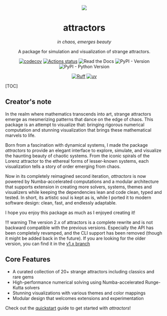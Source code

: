 <div align="center">
  <img src="https://res.cloudinary.com/vdesmond/image/upload/c_thumb,w_800,g_face/attractors_y4tepz.gif">
  <h1>attractors</h1>
  <em>in chaos, emerges beauty</em>
  <p>
</p>
  <p>A package for simulation and visualization of strange attractors.</p>
  <p><a href="https://codecov.io/gh/vdesmond/attractors"><img src="https://codecov.io/gh/vdesmond/attractors/branch/v2/graph/badge.svg?token=91EPQN331H" alt="codecov"></a>
<a href="https://github.com/vdesmond/attractors/actions"><img src="https://github.com/vdesmond/attractors/workflows/CI/badge.svg" alt="Actions status"></a>
<img src="https://img.shields.io/readthedocs/attractors" alt="Read the Docs">
<img src="https://img.shields.io/pypi/v/attractors" alt="PyPI - Version">
<img src="https://img.shields.io/pypi/pyversions/attractors" alt="PyPI - Python Version"></p>
  <p><a href="https://github.com/astral-sh/ruff"><img src="https://img.shields.io/endpoint?url=https://raw.githubusercontent.com/astral-sh/ruff/main/assets/badge/v2.json" alt="Ruff"></a>
<a href="https://github.com/astral-sh/uv"><img src="https://img.shields.io/endpoint?url=https://raw.githubusercontent.com/astral-sh/uv/main/assets/badge/v0.json" alt="uv"></a></p>
</div>

[TOC]

## Creator's note
In the realm where mathematics transcends into art, strange attractors emerge as mesmerizing patterns that dance on the edge of chaos. This package is an attempt to visualize that: bringing rigorous numerical computation and stunning visualization that brings these mathematical marvels to life.

Born from a fascination with dynamical systems, I made the package *attractors* to provide an elegant interface to explore, simulate, and visualize the haunting beauty of chaotic systems. From the iconic spirals of the Lorenz attractor to the ethereal forms of lesser-known systems, each visualization tells a story of order emerging from chaos.

Now in its completely reimagined second iteration, *attractors* is now powered by Numba-accelerated computations and a modular architecture that supports extension in creating more solvers, systems, themes and visualizers while keeping the dependencies lean and code clean, typed and tested. In short, its artistic soul is kept as is, while I ported it to modern software design: clean, fast, and endlessly adaptable.

I hope you enjoy this package as much as I enjoyed creating it!

!!! warning
    The version 2.x of attractors is a complete rewrite and is not backward compatible with the previous versions. Especially the API has been completely revamped, and the CLI support has been removed (though it might be added back in the future). If you are looking for the older version, you can find it in the [v1.x branch](https://github.com/vdesmond/attractors/tree/v1-legacy)



## Core Features
- A curated collection of 20+ strange attractors including classics and rare gems
- High-performance numerical solving using Numba-accelerated Runge-Kutta solvers
- Stunning visualizations with various themes and color mappings
- Modular design that welcomes extensions and experimentation

Check out the [quickstart](quickstart.md) guide to get started with *attractors*!
